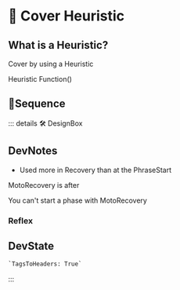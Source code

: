 
# 🔻 <via>Cover Heuristic</via>

## What is a Heuristic?

Cover by using a Heuristic

Heuristic Function()

## 🔻<via>Sequence</via>

::: details 🛠 <dev>DesignBox</dev>

## DevNotes

- Used more in Recovery than at the PhraseStart

MotoRecovery is after

You can't start a phase with MotoRecovery

### Reflex

## DevState

```py
`TagsToHeaders: True`
```

:::
